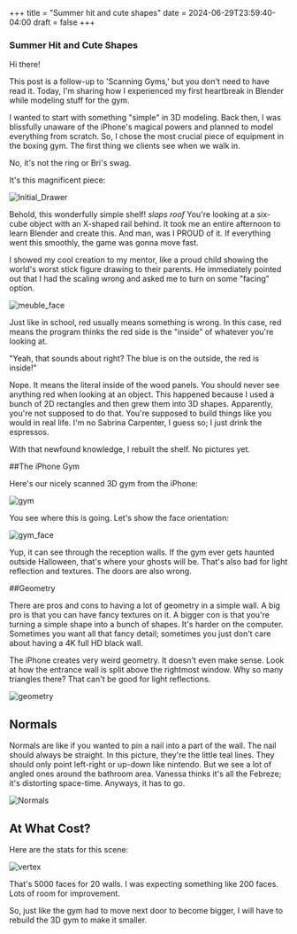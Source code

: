 +++
title = "Summer hit and cute shapes"
date = 2024-06-29T23:59:40-04:00
draft = false
+++

### Summer Hit and Cute Shapes

Hi there!

This post is a follow-up to 'Scanning Gyms,' but you don't need to have read it. Today, I'm sharing how I experienced my first heartbreak in Blender while modeling stuff for the gym.

I wanted to start with something "simple" in 3D modeling. Back then, I was blissfully unaware of the iPhone's magical powers and planned to model everything from scratch. So, I chose the most crucial piece of equipment in the boxing gym. The first thing we clients see when we walk in.

No, it's not the ring or Bri's swag.

It's this magnificent piece:

![Initial_Drawer](/initial_meuble.png)

Behold, this wonderfully simple shelf! *slaps roof* You're looking at a six-cube object with an X-shaped rail behind. It took me an entire afternoon to learn Blender and create this. And man, was I PROUD of it. If everything went this smoothly, the game was gonna move fast.

I showed my cool creation to my mentor, like a proud child showing the world's worst stick figure drawing to their parents.
He immediately pointed out that I had the scaling wrong and asked me to turn on some "facing" option.

![meuble_face](/meuble_face.png)

Just like in school, red usually means something is wrong. In this case, red means the program thinks the red side is the "inside" of whatever you're looking at.

"Yeah, that sounds about right? The blue is on the outside, the red is inside!"

Nope. It means the literal inside of the wood panels. You should never see anything red when looking at an object. This happened because I used a bunch of 2D rectangles and then grew them into 3D shapes. Apparently, you're not supposed to do that. You're supposed to build things like you would in real life. I'm no Sabrina Carpenter, I guess so; I just drink the espressos.

With that newfound knowledge, I rebuilt the shelf. No pictures yet.

##The iPhone Gym

Here's our nicely scanned 3D gym from the iPhone:

![gym](/gym.png)

You see where this is going. Let's show the face orientation:

![gym_face](/gym_face.png)

Yup, it can see through the reception walls. If the gym ever gets haunted outside Halloween, that's where your ghosts will be. That's also bad for light reflection and textures. The doors are also wrong.

##Geometry

There are pros and cons to having a lot of geometry in a simple wall. A big pro is that you can have fancy textures on it. A bigger con is that you're turning a simple shape into a bunch of shapes. It's harder on the computer. Sometimes you want all that fancy detail; sometimes you just don't care about having a 4K full HD black wall.

The iPhone creates very weird geometry. It doesn't even make sense. Look at how the entrance wall is split above the rightmost window. Why so many triangles there? That can't be good for light reflections.

![geometry](/geometry.png)

## Normals

Normals are like if you wanted to pin a nail into a part of the wall. The nail should always be straight. In this picture, they're the little teal lines. They should only point left-right or up-down like nintendo. But we see a lot of angled ones around the bathroom area. Vanessa thinks it's all the Febreze; it's distorting space-time. Anyways, it has to go.

![Normals](/normals.png)

## At What Cost?

Here are the stats for this scene:

![vertex](/vertex.png)

That's 5000 faces for 20 walls. I was expecting something like 200 faces. Lots of room for improvement.

So, just like the gym had to move next door to become bigger, I will have to rebuild the 3D gym to make it smaller.
